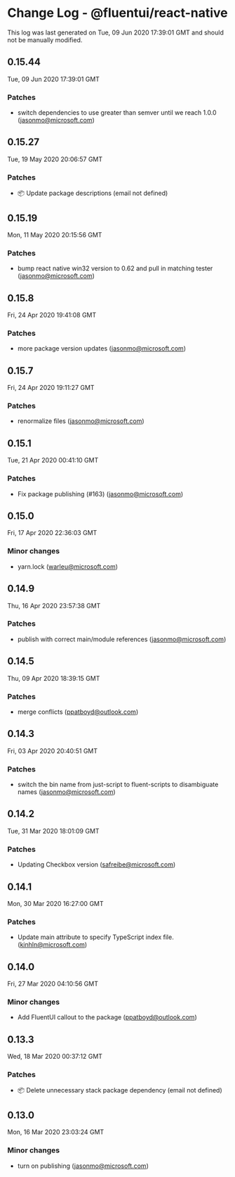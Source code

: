 # Change Log - @fluentui/react-native

This log was last generated on Tue, 09 Jun 2020 17:39:01 GMT and should not be manually modified.

<!-- Start content -->

## 0.15.44

Tue, 09 Jun 2020 17:39:01 GMT

### Patches

- switch dependencies to use greater than semver until we reach 1.0.0 (jasonmo@microsoft.com)

## 0.15.27

Tue, 19 May 2020 20:06:57 GMT

### Patches

- 📦 Update package descriptions (email not defined)

## 0.15.19

Mon, 11 May 2020 20:15:56 GMT

### Patches

- bump react native win32 version to 0.62 and pull in matching tester (jasonmo@microsoft.com)

## 0.15.8

Fri, 24 Apr 2020 19:41:08 GMT

### Patches

- more package version updates (jasonmo@microsoft.com)

## 0.15.7

Fri, 24 Apr 2020 19:11:27 GMT

### Patches

- renormalize files (jasonmo@microsoft.com)

## 0.15.1

Tue, 21 Apr 2020 00:41:10 GMT

### Patches

- Fix package publishing (#163) (jasonmo@microsoft.com)

## 0.15.0

Fri, 17 Apr 2020 22:36:03 GMT

### Minor changes

- yarn.lock (warleu@microsoft.com)

## 0.14.9

Thu, 16 Apr 2020 23:57:38 GMT

### Patches

- publish with correct main/module references (jasonmo@microsoft.com)

## 0.14.5
Thu, 09 Apr 2020 18:39:15 GMT

### Patches

- merge conflicts (ppatboyd@outlook.com)
## 0.14.3
Fri, 03 Apr 2020 20:40:51 GMT

### Patches

- switch the bin name from just-script to fluent-scripts to disambiguate names (jasonmo@microsoft.com)
## 0.14.2
Tue, 31 Mar 2020 18:01:09 GMT

### Patches

- Updating Checkbox version (safreibe@microsoft.com)
## 0.14.1
Mon, 30 Mar 2020 16:27:00 GMT

### Patches

- Update main attribute to specify TypeScript index file. (kinhln@microsoft.com)
## 0.14.0
Fri, 27 Mar 2020 04:10:56 GMT

### Minor changes

- Add FluentUI callout to the package (ppatboyd@outlook.com)
## 0.13.3
Wed, 18 Mar 2020 00:37:12 GMT

### Patches

- 📦 Delete unnecessary stack package dependency (email not defined)
## 0.13.0
Mon, 16 Mar 2020 23:03:24 GMT

### Minor changes

- turn on publishing (jasonmo@microsoft.com)
